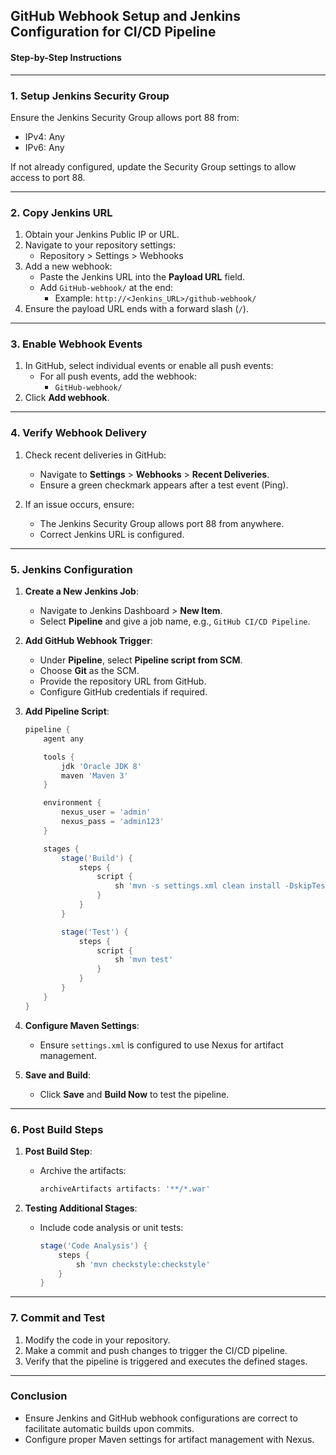 ## **GitHub Webhook Setup and Jenkins Configuration for CI/CD Pipeline**

#### **Step-by-Step Instructions**

---

### **1. Setup Jenkins Security Group**

Ensure the Jenkins Security Group allows port 88 from:
- IPv4: Any
- IPv6: Any

If not already configured, update the Security Group settings to allow access to port 88.

---

### **2. Copy Jenkins URL**

1. Obtain your Jenkins Public IP or URL.
2. Navigate to your repository settings:
   - Repository > Settings > Webhooks
3. Add a new webhook:
   - Paste the Jenkins URL into the **Payload URL** field.
   - Add `GitHub-webhook/` at the end:
     - Example: `http://<Jenkins_URL>/github-webhook/`
4. Ensure the payload URL ends with a forward slash (`/`).

---

### **3. Enable Webhook Events**

1. In GitHub, select individual events or enable all push events:
   - For all push events, add the webhook:
     - `GitHub-webhook/`
2. Click **Add webhook**.

---

### **4. Verify Webhook Delivery**

1. Check recent deliveries in GitHub:
   - Navigate to **Settings** > **Webhooks** > **Recent Deliveries**.
   - Ensure a green checkmark appears after a test event (Ping).
   
2. If an issue occurs, ensure:
   - The Jenkins Security Group allows port 88 from anywhere.
   - Correct Jenkins URL is configured.

---

### **5. Jenkins Configuration**

1. **Create a New Jenkins Job**:
   - Navigate to Jenkins Dashboard > **New Item**.
   - Select **Pipeline** and give a job name, e.g., `GitHub CI/CD Pipeline`.
   
2. **Add GitHub Webhook Trigger**:
   - Under **Pipeline**, select **Pipeline script from SCM**.
   - Choose **Git** as the SCM.
   - Provide the repository URL from GitHub.
   - Configure GitHub credentials if required.

3. **Add Pipeline Script**:
   ```groovy
   pipeline {
       agent any

       tools {
           jdk 'Oracle JDK 8'
           maven 'Maven 3'
       }

       environment {
           nexus_user = 'admin'
           nexus_pass = 'admin123'
       }

       stages {
           stage('Build') {
               steps {
                   script {
                       sh 'mvn -s settings.xml clean install -DskipTests'
                   }
               }
           }

           stage('Test') {
               steps {
                   script {
                       sh 'mvn test'
                   }
               }
           }
       }
   }
   ```
   
4. **Configure Maven Settings**:
   - Ensure `settings.xml` is configured to use Nexus for artifact management.

5. **Save and Build**:
   - Click **Save** and **Build Now** to test the pipeline.

---

### **6. Post Build Steps**

1. **Post Build Step**:
   - Archive the artifacts:
     ```groovy
     archiveArtifacts artifacts: '**/*.war'
     ```

2. **Testing Additional Stages**:
   - Include code analysis or unit tests:
     ```groovy
     stage('Code Analysis') {
         steps {
             sh 'mvn checkstyle:checkstyle'
         }
     }
     ```

---

### **7. Commit and Test**

1. Modify the code in your repository.
2. Make a commit and push changes to trigger the CI/CD pipeline.
3. Verify that the pipeline is triggered and executes the defined stages.

---

### **Conclusion**

- Ensure Jenkins and GitHub webhook configurations are correct to facilitate automatic builds upon commits.
- Configure proper Maven settings for artifact management with Nexus.
